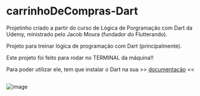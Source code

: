 # carrinhoDeCompras-Dart
Projetinho criado a partir do curso de Lógica de Porgramação com Dart da Udemy, ministrado pelo Jacob Moura (fundador do Flutterando).

Projeto para treinar lógica de programação com Dart (principalmente).

Este projeto foi feito para rodar no TERMINAL da máquina!!

Para poder utilizar ele, tem que instalar o Dart na sua >> <a href="https://dart.dev/get-dart"> documentação</a> << 

##

![image](https://user-images.githubusercontent.com/85703276/137193100-265af4df-c5d0-464d-adeb-2592a49d984f.png)
